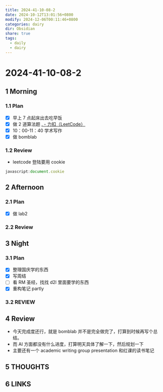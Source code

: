```yaml
---
title: 2024-41-10-08-2
date: 2024-10-12T13:01:56+0800
modify: 2024-12-06T00:11:46+0800
categories: dairy
dir: Obsidian
share: true
tags:
  - daily
  - dairy
---
```


# 2024-41-10-08-2

## 1 Morning

### 1.1 Plan

- [x] 早上 7 点起床出去吃早饭
- [x] 做 2 道算法题 [. - 力扣（LeetCode）](https://leetcode.cn/problems/palindrome-partitioning/description/)
- [x] 10：00-11：40 学术写作
- [x] 做 bomblab

### 1.2 Review

- leetcode 登陆要用 cookie

```js
javascript:document.cookie
```

## 2 Afternoon

### 2.1 Plan

- [x] 做 lab2

### 2.2 Review

## 3 Night

### 3.1 Plan

- [x] 整理国庆学的东西
- [x] 写周结
- [ ] 看 RM 圣经，找找 d2l 里面要学的东西
- [x] 重构笔记 partly

### 3.2 REVIEW

## 4 Review

- 今天完成度还行，就是 bomblab 并不是完全做完了，打算到时候再写个总结。
- 而 AI 方面都没有什么进度，打算明天具体了解一下，然后规划一下
- 主要还有一个 academic writing group presentation 和红课的读书笔记

## 5 THOUGHTS

## 6 LINKS